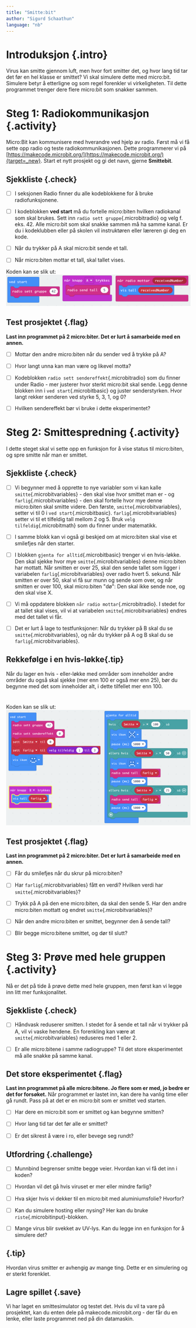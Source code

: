 ```yaml
---
title: "Smitte:bit"
author: "Sigurd Schaathun" 
language: "nb"
---
```



# Introduksjon {.intro}

Virus kan smitte gjennom luft, men hvor fort smitter det, og hvor lang tid tar det før en hel klasse er smittet? Vi skal simulere dette med micro:bit. Simulere betyr å etterligne og som regel forenkler vi virkeligheten. Til dette programmet trenger dere flere micro:bit som snakker sammen.


# Steg 1: Radiokommunikasjon {.activity}

Micro:Bit kan kommunisere med hverandre ved hjelp av radio. Først må vi få sette opp radio og teste radiokommunikasjonen. Dette programmerer vi på [https://makecode.microbit.org/](https://makecode.microbit.org/){target=_new}. Start et nytt prosjekt og gi det navn, gjerne __Smittebit__.

## Sjekkliste {.check}

- [ ] I seksjonen Radio finner du alle kodeblokkene for å bruke radiofunksjonene.

- [ ] I kodeblokken __ved start__ må du fortelle micro:biten hvilken radiokanal som skal brukes. Sett inn `radio sett gruppe`{.microbitradio} og velg f. eks. 42. Alle micro:bit som skal snakke sammen må ha samme kanal. Er du i kodeklubben eller på skolen vil instruktøren eller læreren gi deg en kode.

- [ ] Når du trykker på A skal micro:bit sende et tall.

- [ ] Når micro:biten mottar et tall, skal tallet vises.



Koden kan se slik ut:
![Bildebeskrivelse](Steg1.png)

## Test prosjektet {.flag}

**Last inn programmet på 2 micro:biter. Det er lurt å samarbeide med en annen.** 

- [ ] Mottar den andre micro:biten når du sender ved å trykke på A?

- [ ] Hvor langt unna kan man være og likevel motta?

- [ ] Kodeblokken `radio sett sendereffekt`{.microbitradio} som du finner under Radio - mer justerer hvor sterkt micro:bit skal sende. Legg denne blokken inn i `ved start`{.microbitbasic} og juster senderstyrken. Hvor langt rekker senderen ved styrke 5, 3, 1, og 0?

- [ ] Hvilken sendereffekt bør vi bruke i dette eksperimentet?


# Steg 2: Smittespredning {.activity}

I dette steget skal vi sette opp en funksjon for å vise status til micro:biten, og spre smitte når man er smittet.

## Sjekkliste {.check}

- [ ] Vi begynner med å opprette to nye variabler som vi kan kalle `smitte`{.microbitvariables} - den skal vise hvor smittet man er - og `farlig`{.microbitvariables} - den skal fortelle hvor mye denne micro:biten skal smitte videre. Den første, `smitte`{.microbitvariables}, setter vi til 0 i `ved start`{.microbitbasic}. `farlig`{.microbitvariables} setter vi til et tilfeldig tall mellom 2 og 5. Bruk `velg tilfeldig`{.microbitmath} som du finner under matematikk.

- [ ] I samme blokk kan vi også gi beskjed om at micro:biten skal vise et smilefjes når den starter.

- [ ] I blokken `gjenta for alltid`{.microbitbasic} trenger vi en hvis-løkke. Den skal sjekke hvor mye `smitte`{.microbitvariables} denne micro:biten har mottatt. Når smitten er over 25, skal den sende tallet som ligger i variabelen `farlig`{.microbitvariables} over radio hvert 5. sekund. Når smitten er over 50, skal vi få sur munn og sende som over, og når smitten er over 100, skal micro:biten "dø": Den skal ikke sende noe, og den skal vise X.

- [ ] Vi må oppdatere blokken `når radio mottar`{.microbitradio}. I stedet for at tallet skal vises, vil vi at variabelen `smitte`{.microbitvariables} endres med det tallet vi får.

- [ ] Det er lurt å lage to testfunksjoner: Når du trykker på B skal du se `smitte`{.microbitvariables}, og når du trykker på A og B skal du se `farlig`{.microbitvariables}.

## Rekkefølge i en hvis-løkke{.tip}
Når du lager en hvis - eller-løkke med områder som inneholder andre områder du også skal sjekke (mer enn 100 er også mer enn 25), bør du begynne med det som inneholder alt, i dette tilfellet mer enn 100.
#

Koden kan se slik ut:
![Bildebeskrivelse](steg2.png)

## Test prosjektet {.flag}

**Last inn programmet på 2 micro:biter. Det er lurt å samarbeide med en annen.**

- [ ] Får du smilefjes når du skrur på micro:biten?

- [ ] Har `farlig`{.microbitvariables} fått en verdi? Hvilken verdi har `smitte`{.microbitvariables}?

- [ ] Trykk på A på den ene micro:biten, da skal den sende 5. Har den andre micro:biten mottatt og endret `smitte`{.microbitvariables}?

- [ ] Når den andre micro:biten er smittet, begynner den å sende tall?

- [ ] Blir begge micro:bitene smittet, og dør til slutt?

# Steg 3: Prøve med hele gruppen {.activity}

Nå er det på tide å prøve dette med hele gruppen, men først kan vi legge inn litt mer funksjonalitet.

## Sjekkliste {.check}

- [ ] Håndvask reduserer smitten. I stedet for å sende et tall når vi trykker på A, vil vi vaske hendene. En forenkling kan være at `smitte`{.microbitvariables} reduseres med 1 eller 2.

- [ ] Er alle micro:bitene i samme radiogruppe? Til det store eksperimentet må alle snakke på samme kanal.




##  Det store eksperimentet {.flag}


**Last inn programmet på alle micro:bitene. Jo flere som er med, jo bedre er det for forsøket.** Når programmet er lastet inn, kan dere ha vanlig time eller gå rundt. Pass på at det er en micro:bit som er smittet ved starten.



- [ ] Har dere en micro:bit som er smittet og kan begynne smitten?

- [ ] Hvor lang tid tar det før alle er smittet?

- [ ] Er det sikrest å være i ro, eller bevege seg rundt?




## Utfordring {.challenge}

- [ ] Munnbind begrenser smitte begge veier. Hvordan kan vi få det inn i koden?

- [ ] Hvordan vil det gå hvis viruset er mer eller mindre farlig?

- [ ] Hva skjer hvis vi dekker til en micro:bit med aluminiumsfolie? Hvorfor?

- [ ] Kan du simulere hosting eller nysing? Her kan du bruke `riste`{.microbitinput}-blokken.

- [ ] Mange virus blir svekket av UV-lys. Kan du legge inn en funksjon for å simulere det?


##  {.tip}

Hvordan virus smitter er avhengig av mange ting. Dette er en simulering og er sterkt forenklet.

## Lagre spillet {.save}

Vi har laget en smittesimulator og testet det. Hvis du vil ta vare på prosjektet, kan du enten dele på makecode.microbit.org - der får du en lenke, eller laste programmet ned på din datamaskin.